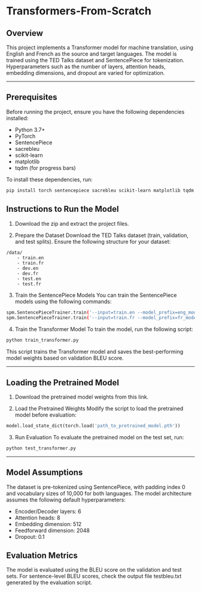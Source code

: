 # Transformers-From-Scratch
## Overview
This project implements a Transformer model for machine translation, using English and French as the source and target languages. The model is trained using the TED Talks dataset and SentencePiece for tokenization. Hyperparameters such as the number of layers, attention heads, embedding dimensions, and dropout are varied for optimization.

---

## Prerequisites
Before running the project, ensure you have the following dependencies installed:

- Python 3.7+
- PyTorch
- SentencePiece
- sacrebleu
- scikit-learn
- matplotlib
- tqdm (for progress bars)

To install these dependencies, run:

```bash
pip install torch sentencepiece sacrebleu scikit-learn matplotlib tqdm
```

## Instructions to Run the Model
1. Download the zip and extract the project files.

2. Prepare the Dataset
Download the TED Talks dataset (train, validation, and test splits). Ensure the following structure for your dataset:

```plaintext
/data/
    - train.en
    - train.fr
    - dev.en
    - dev.fr
    - test.en
    - test.fr
```
3. Train the SentencePiece Models
You can train the SentencePiece models using the following commands:

```bash
spm.SentencePieceTrainer.train('--input=train.en --model_prefix=eng_model --vocab_size=10000 --user_defined_symbols=<pad>')
spm.SentencePieceTrainer.train('--input=train.fr --model_prefix=fr_model --vocab_size=10000 --user_defined_symbols=<pad>')
```
4. Train the Transformer Model
To train the model, run the following script:

```bash
python train_transformer.py
```
This script trains the Transformer model and saves the best-performing model weights based on validation BLEU score.

---

## Loading the Pretrained Model
1. Download the pretrained model weights from this link.

2. Load the Pretrained Weights
Modify the script to load the pretrained model before evaluation:

```python
model.load_state_dict(torch.load('path_to_pretrained_model.pth'))
```
3. Run Evaluation
To evaluate the pretrained model on the test set, run:

```bash
python test_transformer.py
```
---
## Model Assumptions
The dataset is pre-tokenized using SentencePiece, with padding index 0 and vocabulary sizes of 10,000 for both languages.
The model architecture assumes the following default hyperparameters:
- Encoder/Decoder layers: 6
- Attention heads: 8
- Embedding dimension: 512
- Feedforward dimension: 2048
- Dropout: 0.1


## Evaluation Metrics
The model is evaluated using the BLEU score on the validation and test sets. 
For sentence-level BLEU scores, check the output file testbleu.txt generated by the evaluation script.
